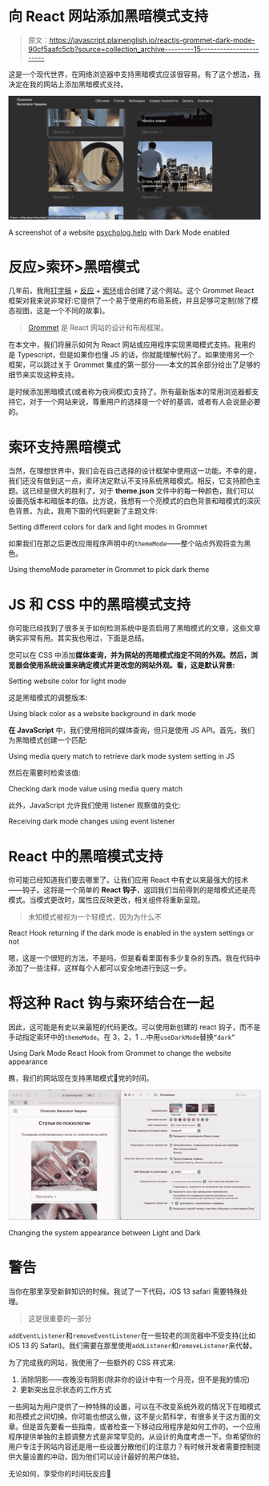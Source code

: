 # 向 React 网站添加黑暗模式支持

> 原文：<https://javascript.plainenglish.io/reactjs-grommet-dark-mode-90cf5aafc5cb?source=collection_archive---------15----------------------->

这是一个现代世界，在网络浏览器中支持黑暗模式应该很容易。有了这个想法，我决定在我的网站上添加黑暗模式支持。

![](img/b5555d6bdf4eee61010700c80fcda476.png)

A screenshot of a website [psycholog.help](http://psycholog.help) with Dark Mode enabled

# 反应>索环>黑暗模式

几年前，我用[打字稿](https://www.typescriptlang.org) + [反应](https://reactjs.org) + [索环](https://v2.grommet.io)组合创建了这个网站。这个 Grommet React 框架对我来说非常好:它提供了一个易于使用的布局系统，并且足够可定制(除了模态视图，这是一个不同的故事)。

> [Grommet](https://v2.grommet.io) 是 React 网站的设计和布局框架。

在本文中，我们将展示如何为 React 网站或应用程序实现黑暗模式支持。我用的是 Typescript，但是如果你也懂 JS 的话，你就能理解代码了。如果使用另一个框架，可以跳过关于 Grommet 集成的第一部分——本文的其余部分给出了足够的细节来实现这种支持。

是时候添加黑暗模式(或者称为夜间模式)支持了。所有最新版本的常用浏览器都支持它，对于一个网站来说，尊重用户的选择是一个好的基调，或者有人会说是必要的。

# 索环支持黑暗模式

当然，在理想世界中，我们会在自己选择的设计框架中使用这一功能。不幸的是，我们还没有做到这一点，索环决定默认不支持系统黑暗模式。相反，它支持颜色主题。这已经是很大的胜利了。对于 **theme.json** 文件中的每一种颜色，我们可以设置亮版本和暗版本的值。比方说，我想有一个亮模式的白色背景和暗模式的深灰色背景。为此，我用下面的代码更新了主题文件:

Setting different colors for dark and light modes in Grommet

如果我们在那之后更改应用程序声明中的`themeMode`——整个站点外观将变为黑色。

Using themeMode parameter in Grommet to pick dark theme

# JS 和 CSS 中的黑暗模式支持

你可能已经找到了很多关于如何检测系统中是否启用了黑暗模式的文章，这些文章确实非常有用。其实我也用过，下面是总结。

您可以在 CSS 中添加**媒体查询，并为网站的亮暗模式指定不同的外观。然后，浏览器会使用系统设置来确定模式并更改您的网站外观。看，这是默认背景:**

Setting website color for light mode

这是黑暗模式的调整版本:

Using black color as a website background in dark mode

**在 JavaScript** 中，我们使用相同的媒体查询，但只是使用 JS API。首先，我们为黑暗模式创建一个匹配:

Using media query match to retrieve dark mode system setting in JS

然后在需要时检索该值:

Checking dark mode value using media query match

此外，JavaScript 允许我们使用 listener 观察值的变化:

Receiving dark mode changes using event listener

# React 中的黑暗模式支持

你可能已经知道我们要去哪里了。让我们应用 React 中有史以来最强大的技术——钩子。这将是一个简单的 **React 钩子**，返回我们当前得到的是暗模式还是亮模式。当模式更改时，属性应反映更改，相关组件将重新呈现。

> 未知模式被视为一个轻模式，因为为什么不

React Hook returning if the dark mode is enabled in the system settings or not

嗯，这是一个很短的方法，不是吗，但是看看里面有多少复杂的东西。我在代码中添加了一些注释，这样每个人都可以安全地进行到这一步。

# 将这种 Ract 钩与索环结合在一起

因此，这可能是有史以来最短的代码更改。可以使用新创建的 react 钩子，而不是手动指定索环中的`themeMode`。在 3，2，1 …中用`useDarkMode`替换`“dark”`

Using Dark Mode React Hook from Grommet to change the website appearance

瞧，我们的网站现在支持黑暗模式🥳党的时间。

![](img/817a1e7b1f260188fa646d51d5d91acb.png)

Changing the system appearance between Light and Dark

# 警告

当你在那里享受新鲜知识的时候。我试了一下代码，iOS 13 safari 需要特殊处理。

> 这是很重要的一部分

`addEventListener`和`removeEventListener`在一些较老的浏览器中不受支持(比如 iOS 13 的 Safari)。我们需要在那里使用`addListener`和`removeListener`来代替。

为了完成我的网站，我使用了一些额外的 CSS 样式来:

1.  消除阴影——夜晚没有阴影(除非你的设计中有一个月亮，但不是我的情况)
2.  更新突出显示状态的工作方式

一些网站为用户提供了一种特殊的设置，可以在不改变系统外观的情况下在暗模式和亮模式之间切换。你可能也想这么做，这不是火箭科学，有很多关于这方面的文章。但是首先要看一些指南，或者检查一下移动应用程序是如何工作的。一个应用程序提供单独的主题调整方式是非常罕见的。从设计的角度考虑一下。你希望你的用户专注于网站内容还是用一些设置分散他们的注意力？有时候开发者需要控制提供大量设置的冲动，因为他们可以设计最好的用户体验。

无论如何，享受你的时间玩反应🖖